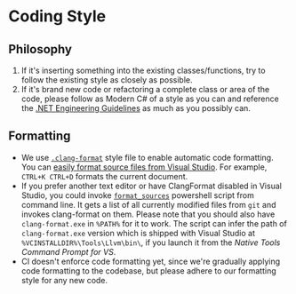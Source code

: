 # Coding Style

## Philosophy

1. If it's inserting something into the existing classes/functions, try to follow the existing style as closely as possible.
1. If it's brand new code or refactoring a complete class or area of the code, please follow as Modern C# of a style as you can and reference the [.NET Engineering Guidelines](https://GitHub.com/dotnet/aspnetcore/wiki/Engineering-guidelines) as much as you possibly can.

## Formatting

- We use [`.clang-format`](/.clang-format) style file to enable automatic code formatting. You can [easily format source files from Visual Studio](https://devblogs.microsoft.com/cppblog/clangformat-support-in-visual-studio-2017-15-7-preview-1/). For example, `CTRL+K CTRL+D` formats the current document.
- If you prefer another text editor or have ClangFormat disabled in Visual Studio, you could invoke [`format_sources`](/codeAnalysis/format_sources.ps1) powershell script from command line. It gets a list of all currently modified files from `git` and invokes clang-format on them.
  Please note that you should also have `clang-format.exe` in `%PATH%` for it to work. The script can infer the path of `clang-format.exe` version which is shipped with Visual Studio at `%VCINSTALLDIR%\Tools\Llvm\bin\`, if you launch it from the _Native Tools Command Prompt for VS_.
- CI doesn't enforce code formatting yet, since we're gradually applying code formatting to the codebase, but please adhere to our formatting style for any new code.
